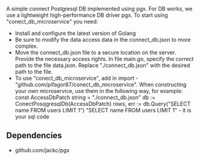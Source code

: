 A simple connect Postgresql DB implemented using pgx.
For DB works, we use a lightweight high-performance DB driver pgx.
To start using "conect_db_microservice" you need:
* Install and configure the latest version of Golang
* Be sure to modify the data access data in the connect_db.json to more complex.
* Move the connect_db.json file to a secure location on the server. Provide the necessary access rights.
In file main.go, specify the correct path to the file data.json. Replace "./connect_db.json" with the desired path to the file.
* To use "conect_db_microservice", add in import - "github.com/pifagor87/conect_db_microservice".
When constructing your own microservice, use them in the following way, for example:
  const AccessDbPatch string = "./connect_db.json"
  db := ConectPosqgresqlDb(AccessDbPatch)
  rows, err := db.Query("SELECT name FROM users LIMIT 1")
  "SELECT name FROM users LIMIT 1" - it is your sql code

## Dependencies
* github.com/jackc/pgx